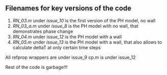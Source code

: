 ## Filenames for key versions of the code 

1. *RN_03.m* under *issue_10* is the first version of the PH model, no wall
2. *RN_03_a.m* under *issue_8* is the PH model with no wall, that demonstrates phase change 
3. *RN_04.m* under *issue_12* is the PH model with a wall
4. *RN_05.m* under *issue_13* is the PH model with a wall, that also allows to calculate deltaT at only certain time steps

All refprop wrappers are under issue_9 
cp.m is under issue_12 

Rest of the code is garbage!!! 
